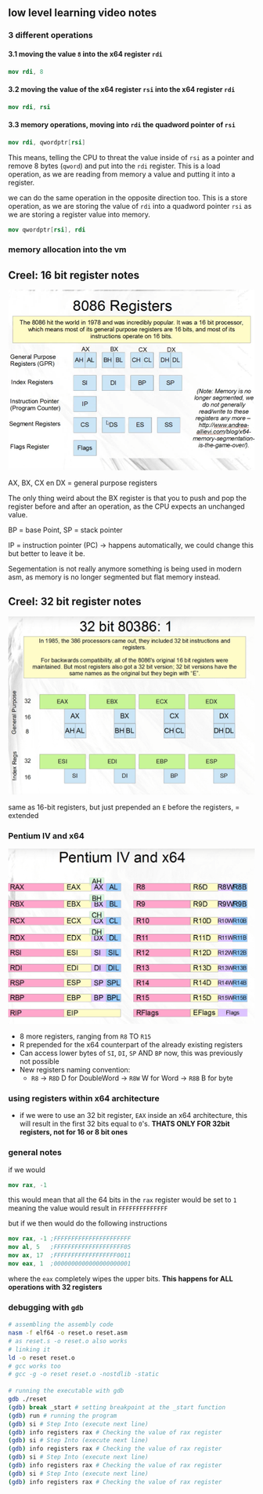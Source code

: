 ## low level learning video notes

### 3 different operations

#### 3.1 moving the value `8` into the x64 register `rdi`

```nasm
mov rdi, 8
```

#### 3.2 moving the value of the x64 register `rsi` into the x64 register `rdi`

```nasm
mov rdi, rsi
```

#### 3.3 memory operations, moving into `rdi`  the quadword pointer of `rsi`

```nasm
mov rdi, qwordptr[rsi]
```
This means, telling the CPU to threat the value inside of `rsi` as a pointer and remove 8 bytes (`qword`) and put into the `rdi` register. This is a load operation, as we are reading from memory a value and putting it into a register.


we can do the same operation in the opposite direction too.
This is a store operation, as we are storing the value of `rdi` into a quadword pointer `rsi` as we are storing a register value into memory.

```nasm
mov qwordptr[rsi], rdi
```

### memory allocation into the vm

## Creel: 16 bit register notes

![16-bit registers](./img/16-bit-8086-registers.png)


AX, BX, CX en DX = general purpose registers

The only thing weird about the BX register is that you to push and pop the register before and after an operation, as the CPU expects an unchanged value.

BP = base Point, SP = stack pointer

IP = instruction pointer (PC) -> happens automatically, we could change this but better to leave it be.

Segementation is not really anymore something is being used in modern asm, as memory is no longer segmented but flat memory instead.



## Creel: 32 bit register notes

![32 bit registers 80386](./img/32-bit-80386-registers.png)

same as 16-bit registers, but just prepended an `E` before the registers, = extended

### Pentium IV and x64

![Pentium IV and x64](./img/PentiumIV-and-x64.png)

- 8 more registers, ranging from `R8` TO `R15`
- R prepended for the x64 counterpart of the already existing registers
- Can access lower bytes of `SI`, `DI`, `SP` AND `BP` now, this was previously not possible
- New registers naming convention:
  - `R8` -> `R8D` D for DoubleWord -> `R8W` W for Word -> `R8B` B for byte


### using registers within x64 architecture

- if we were to use an 32 bit register, `EAX` inside an x64 architecture, this will result in the first 32 bits equal to `0`'s.
**THATS ONLY FOR 32bit registers, not for 16 or 8 bit ones**


### general notes

if we would
```nasm
mov rax, -1
```
this would mean that all the 64 bits in the `rax` register would be set to `1` meaning the value would result in `FFFFFFFFFFFFFF`

but if we then would do the following instructions

```nasm
mov rax, -1 ;FFFFFFFFFFFFFFFFFFFFFF
mov al, 5   ;FFFFFFFFFFFFFFFFFFFF05
mov ax, 17  ;FFFFFFFFFFFFFFFFFF0011
mov eax, 1  ;0000000000000000000001
```

where the `eax` completely wipes the upper bits.
**This happens for ALL operations with 32 registers**
### debugging with `gdb`

```bash
# assembling the assembly code
nasm -f elf64 -o reset.o reset.asm
# as reset.s -o reset.o also works
# linking it
ld -o reset reset.o
# gcc works too
# gcc -g -o reset reset.o -nostdlib -static

# running the executable with gdb
gdb ./reset
(gdb) break _start # setting breakpoint at the _start function
(gdb) run # running the program
(gdb) si # Step Into (execute next line)
(gdb) info registers rax # Checking the value of rax register
(gdb) si # Step Into (execute next line)
(gdb) info registers rax # Checking the value of rax register
(gdb) si # Step Into (execute next line)
(gdb) info registers rax # Checking the value of rax register
(gdb) si # Step Into (execute next line)
(gdb) info registers rax # Checking the value of rax register
```

